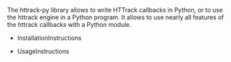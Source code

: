 The httrack-py library allows to write HTTrack callbacks in Python, or to use the httrack engine in a Python program. It allows to use nearly all features of the httrack callbacks with a Python module.

  * InstallationInstructions

  * UsageInstructions